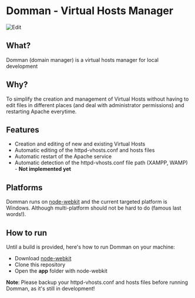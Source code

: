 Domman - Virtual Hosts Manager
======

![Edit](http://i.imgur.com/R1BR9hn.png)

## What?

Domman (domain manager) is a virtual hosts manager for local development

## Why?

To simplify the creation and management of Virtual Hosts without having to edit files in different places (and deal with administrator permissions) and restarting Apache everytime.

## Features

- Creation and editing of new and existing Virtual Hosts
- Automatic editing of the httpd-vhosts.conf and hosts files
- Automatic restart of the Apache service
- Automatic detection of the httpd-vhosts.conf file path (XAMPP, WAMP) - **Not implemented yet**

## Platforms

Domman runs on [node-webkit](https://github.com/rogerwang/node-webkit) and the current targeted platform is Windows. Although multi-platform should not be hard to do (famous last words!).

## How to run

Until a build is provided, here's how to run Domman on your machine:

- Download [node-webkit](https://github.com/rogerwang/node-webkit)
- Clone this repository
- Open the **app** folder with node-webkit

**Note**: Please backup your httpd-vhosts.conf and hosts files before running Domman, as it's still in development!
